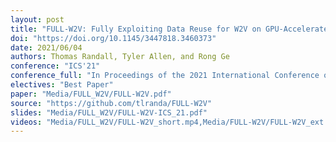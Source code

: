 ```yaml
---
layout: post
title: "FULL-W2V: Fully Exploiting Data Reuse for W2V on GPU-Accelerated Systems"
doi: "https://doi.org/10.1145/3447818.3460373"
date: 2021/06/04
authors: Thomas Randall, Tyler Allen, and Rong Ge
conference: "ICS'21"
conference_full: "In Proceedings of the 2021 International Conference on Supercomputing (ICS '21)"
electives: "Best Paper"
paper: "Media/FULL_W2V/FULL-W2V.pdf"
source: "https://github.com/tlranda/FULL-W2V"
slides: "Media/FULL_W2V/FULL-W2V-ICS_21.pdf"
videos: "Media/FULL_W2V/FULL-W2V_short.mp4,Media/FULL-W2V/FULL-W2V_ext.mp4"
---
```


